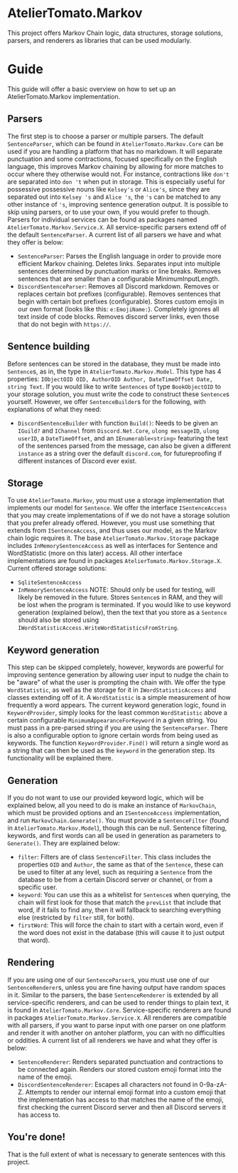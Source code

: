 # AtelierTomato.Markov
This project offers Markov Chain logic, data structures, storage solutions, parsers, and renderers as libraries that can be used modularly.

# Guide
This guide will offer a basic overview on how to set up an AtelierTomato.Markov implementation.

## Parsers
The first step is to choose a parser or multiple parsers. The default `SentenceParser`, which can be found in `AtelierTomato.Markov.Core` can be used if you are handling a platform that has no markdown. It will separate punctuation and some contractions, focused specifically on the English language, this improves Markov chaining by allowing for more matches to occur where they otherwise would not. For instance, contractions like `don't` are separated into `don 't` when put in storage. This is especially useful for possessive possessive nouns like `Kelsey's` or `Alice's`, since they are separated out into `Kelsey 's` and `Alice 's`, the `'s` can be matched to any other instance of `'s`, improving sentence generation output. It is possible to skip using parsers, or to use your own, if you would prefer to though.
Parsers for individual services can be found as packages named `AtelierTomato.Markov.Service.X`. All service-specific parsers extend off of the default `SentenceParser`.
A current list of all parsers we have and what they offer is below:
- `SentenceParser`: Parses the English language in order to provide more efficient Markov chaining. Deletes links. Separates input into multiple sentences determined by punctuation marks or line breaks. Removes sentences that are smaller than a configurable MinimumInputLength.
- `DiscordSentenceParser`: Removes all Discord markdown. Removes or replaces certain bot prefixes (configurable). Removes sentences that begin with certain bot prefixes (configurable). Stores custom emojis in our own format (looks like this: `e:EmojiName:`). Completely ignores all text inside of code blocks. Removes discord server links, even those that do not begin with `https://`.

## Sentence building
Before sentences can be stored in the database, they must be made into `Sentence`s, as in, the type in `AtelierTomato.Markov.Model`. This type has 4 properties: `IObjectOID OID, AuthorOID Author, DateTimeOffset Date, string Text`. If you would like to write `Sentences` of type `BookObjectOID` to your storage solution, you must write the code to construct these `Sentence`s yourself. However, we offer `SentenceBuilder`s for the following, with explanations of what they need:
- `DiscordSentenceBuilder` with function `Build()`: Needs to be given an `IGuild?` and `IChannel` from `Discord.Net.Core`, `ulong messageID`, `ulong userID`, a `DateTimeOffset`, and an `IEnumerable<string>` featuring the text of the sentences parsed from the message, can also be given a different `instance` as a string over the default `discord.com`, for futureproofing if different instances of Discord ever exist.

## Storage
To use `AtelierTomato.Markov`, you must use a storage implementation that implements our model for `Sentence`. We offer the interface `ISentenceAccess` that you may create implementations of if we do not have a storage solution that you prefer already offered. However, you must use something that extends from `ISentenceAccess`, and thus uses our model, as the Markov chain logic requires it. The base `AtelierTomato.Markov.Storage` package includes `InMemorySentenceAccess` as well as interfaces for Sentence and WordStatistic (more on this later) access. All other interface implementations are found in packages `AtelierTomato.Markov.Storage.X`.
Current offered storage solutions:
- `SqliteSentenceAccess`
- `InMemorySentenceAccess` NOTE: Should only be used for testing, will likely be removed in the future. Stores `Sentence`s in RAM, and they will be lost when the program is terminated.
If you would like to use keyword generation (explained below), then the text that you store as a `Sentence` should also be stored using `IWordStatisticAccess.WriteWordStatisticsFromString`.

## Keyword generation
This step can be skipped completely, however, keywords are powerful for improving sentence generation by allowing user input to nudge the chain to be "aware" of what the user is prompting the chain with. We offer the type `WordStatistic`, as well as the storage for it in `IWordStatisticAccess` and classes extending off of it. A `WordStatistic` is a simple measurement of how frequently a word appears. The current keyword generation logic, found in `KeywordProvider`, simply looks for the least common `WordStatistic` above a certain configurable `MinimumAppearanceForKeyword` in a given string. You must pass in a pre-parsed string if you are using the `SentenceParser`. There is also a configurable option to ignore certain words from being used as keywords. The function `KeywordProvider.Find()` will return a single word as a string that can then be used as the `keyword` in the generation step. Its functionality will be explained there.

## Generation
If you do not want to use our provided keyword logic, which will be explained below, all you need to do is make an instance of `MarkovChain`, which must be provided options and an `ISentenceAccess` implementation, and run `MarkovChain.Generate()`. You must provide a `SentenceFilter` (found in `AtelierTomato.Markov.Model`), though this can be null. Sentence filtering, keywords, and first words can all be used in generation as parameters to `Generate()`. They are explained below:
- `filter`: Filters are of class `SentenceFilter`. This class includes the properties `OID` and `Author`, the same as that of the `Sentence`, these can be used to filter at any level, such as requiring a `Sentence` from the database to be from a certain Discord server or channel, or from a specific user.
- `keyword`: You can use this as a whitelist for `Sentence`s when querying, the chain will first look for those that match the `prevList` that include that word, if it fails to find any, then it will fallback to searching everything else (restricted by `filter` still, for both).
- `firstWord`: This will force the chain to start with a certain word, even if the word does not exist in the database (this will cause it to just output that word).

## Rendering
If you are using one of our `SentenceParser`s, you must use one of our `SentenceRenderer`s, unless you are fine having output have random spaces in it. Similar to the parsers, the base `SentenceRenderer` is extended by all service-specific renderers, and can be used to render things to plain text, it is found in `AtelierTomato.Markov.Core`. Service-specific renderers are found in packages `AtelierTomato.Markov.Service.X`. All renderers are compatible with all parsers, if you want to parse input with one parser on one platform and render it with another on antoher platform, you can with no difficulties or oddities.
A current list of all renderers we have and what they offer is below:
- `SentenceRenderer`: Renders separated punctuation and contractions to be connected again. Renders our stored custom emoji format into the name of the emoji.
- `DiscordSentenceRenderer`: Escapes all characters not found in 0-9a-zA-Z. Attempts to render our internal emoji format into a custom emoji that the implementation has access to that matches the name of the emoji, first checking the current Discord server and then all Discord servers it has access to.

## You're done!
That is the full extent of what is necessary to generate sentences with this project.
